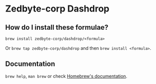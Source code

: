 # Zedbyte-corp Dashdrop

## How do I install these formulae?

`brew install zedbyte-corp/dashdrop/<formula>`

Or `brew tap zedbyte-corp/dashdrop` and then `brew install <formula>`.

## Documentation

`brew help`, `man brew` or check [Homebrew's documentation](https://docs.brew.sh).

